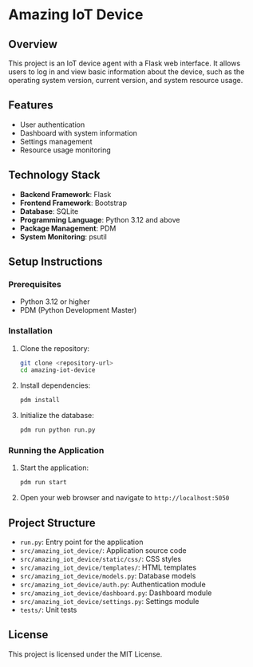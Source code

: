 # Amazing IoT Device

## Overview

This project is an IoT device agent with a Flask web interface. It allows users to log in and view basic information about the device, such as the operating system version, current version, and system resource usage.

## Features

- User authentication
- Dashboard with system information
- Settings management
- Resource usage monitoring

## Technology Stack

- **Backend Framework**: Flask
- **Frontend Framework**: Bootstrap
- **Database**: SQLite
- **Programming Language**: Python 3.12 and above
- **Package Management**: PDM
- **System Monitoring**: psutil

## Setup Instructions

### Prerequisites

- Python 3.12 or higher
- PDM (Python Development Master)

### Installation

1. Clone the repository:

    ```bash
    git clone <repository-url>
    cd amazing-iot-device
    ```

2. Install dependencies:

    ```bash
    pdm install
    ```

3. Initialize the database:

    ```bash
    pdm run python run.py
    ```

### Running the Application

1. Start the application:

    ```bash
    pdm run start
    ```

2. Open your web browser and navigate to `http://localhost:5050`

## Project Structure

- `run.py`: Entry point for the application
- `src/amazing_iot_device/`: Application source code
- `src/amazing_iot_device/static/css/`: CSS styles
- `src/amazing_iot_device/templates/`: HTML templates
- `src/amazing_iot_device/models.py`: Database models
- `src/amazing_iot_device/auth.py`: Authentication module
- `src/amazing_iot_device/dashboard.py`: Dashboard module
- `src/amazing_iot_device/settings.py`: Settings module
- `tests/`: Unit tests

## License

This project is licensed under the MIT License.